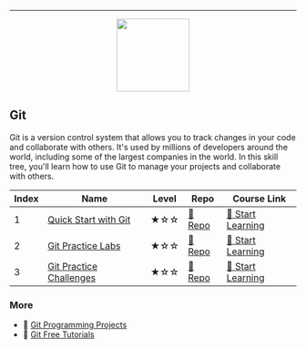 
---

<div align="center">
<img width="128px" src="https://file.labex.io/path/mlkFQS0wjouP.png">
</div>

## Git

Git is a version control system that allows you to track changes in your code and collaborate with others. It's used by millions of developers around the world, including some of the largest companies in the world. In this skill tree, you'll learn how to use Git to manage your projects and collaborate with others.

|   Index | Name                                                | Level   | Repo                                                            | Course Link                                                          |
|---------|-----------------------------------------------------|---------|-----------------------------------------------------------------|----------------------------------------------------------------------|
|       1 | [Quick Start with Git](#quick-start-with-git)       | ★☆☆     | [🔗 Repo](https://github.com/labex-labs/quick-start-with-git)    | [🚀 Start Learning](https://labex.io/courses/quick-start-with-git)    |
|       2 | [Git Practice Labs](#git-practice-labs)             | ★☆☆     | [🔗 Repo](https://github.com/labex-labs/git-practice-labs)       | [🚀 Start Learning](https://labex.io/courses/git-practice-labs)       |
|       3 | [Git Practice Challenges](#git-practice-challenges) | ★☆☆     | [🔗 Repo](https://github.com/labex-labs/git-practice-challenges) | [🚀 Start Learning](https://labex.io/courses/git-practice-challenges) |

### More

- 🔗 [Git Programming Projects](https://github.com/labex-labs/awesome-programming-projects?tab=readme-ov-file#git)
- 🔗 [Git Free Tutorials](https://github.com/labex-labs/git-free-tutorials)

